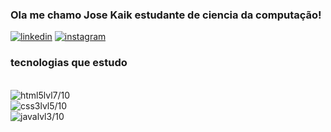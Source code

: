 ### Ola me chamo Jose Kaik estudante de ciencia da computação!

[![linkedin](https://img.shields.io/badge/LinkedIn-0077B5?style=for-the-badge&logo=linkedin&logoColor=white)](https://www.linkedin.com/in/jose-kaik-lima-ferreira-941a84209/)
[![instagram](https://img.shields.io/badge/Instagram-E4405F?style=for-the-badge&logo=instagram&logoColor=white
)](https://www.instagram.com/kaik.fl/?__pwa=1)

### tecnologias que estudo

<div style="display: inline_block"><br/>
<img alt="html5" src="https://img.shields.io/badge/HTML5-E34F26?style=for-the-badge&logo=html5&logoColor=white"/>lvl7/10<br/>
<img alt="css3" src="https://img.shields.io/badge/CSS3-1572B6?style=for-the-badge&logo=css3&logoColor=white"/>lvl5/10<br/>
<img alt="java" src="https://img.shields.io/badge/Java-ED8B00?style=for-the-badge&logo=openjdk&logoColor=white"/>lvl3/10<br/>
</div>

